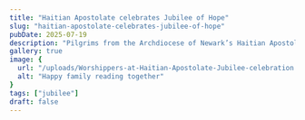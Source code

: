 ```yaml
---
title: "Haitian Apostolate celebrates Jubilee of Hope"
slug: "haitian-apostolate-celebrates-jubilee-of-hope"
pubDate: 2025-07-19
description: "Pilgrims from the Archdiocese of Newark’s Haitian Apostolate traveled to Saint Helen’s Parish in Westfield, New Jersey, to celebrate the 2025 Jubilee Year."
gallery: true
image: {
  url: "/uploads/Worshippers-at-Haitian-Apostolate-Jubilee-celebration.webp",
  alt: "Happy family reading together"
}
tags: ["jubilee"]
draft: false
---
```



